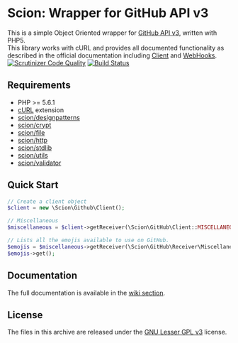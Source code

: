 # Scion: Wrapper for GitHub API v3
This is a simple Object Oriented wrapper for [GitHub API v3](http://developer.github.com/v3/), written with PHP5.  
This library works with cURL and provides all documented functionality as described in the official documentation including [Client](https://developer.github.com/v3/) and [WebHooks](https://developer.github.com/webhooks/).
[![Scrutinizer Code Quality](https://scrutinizer-ci.com/g/Scion-Framework/GitHubAPI/badges/quality-score.png?b=master)](https://scrutinizer-ci.com/g/Scion-Framework/GitHubAPI/)
[![Build Status](https://scrutinizer-ci.com/g/Scion-Framework/GitHubAPI/badges/build.png?b=master)](https://scrutinizer-ci.com/g/Scion-Framework/GitHubAPI/build-status/master)

## Requirements
* PHP >= 5.6.1
* [cURL](http://php.net/manual/en/book.curl.php) extension
* [scion/designpatterns](https://github.com/Scion-Framework/DesignPatterns)
* [scion/crypt](https://github.com/Scion-Framework/Crypt)
* [scion/file](https://github.com/Scion-Framework/File)
* [scion/http](https://github.com/Scion-Framework/Http)
* [scion/stdlib](https://github.com/Scion-Framework/Stdlib)
* [scion/utils](https://github.com/Scion-Framework/Utils)
* [scion/validator](https://github.com/Scion-Framework/Validator)

## Quick Start
```php
// Create a client object
$client = new \Scion\Github\Client();

// Miscellaneous
$miscellaneous = $client->getReceiver(\Scion\GitHub\Client::MISCELLANEOUS);

// Lists all the emojis available to use on GitHub.
$emojis = $miscellaneous->getReceiver(\Scion\GitHub\Receiver\Miscellaneous::EMOJIS);
$emojis->get();
```

## Documentation
The full documentation is available in the [wiki section](https://github.com/Scion-Framework/GitHubAPI/wiki).

## License
The files in this archive are released under the [GNU Lesser GPL v3](https://github.com/Scion-Framework/scion-core/blob/develop/LICENSE) license.
